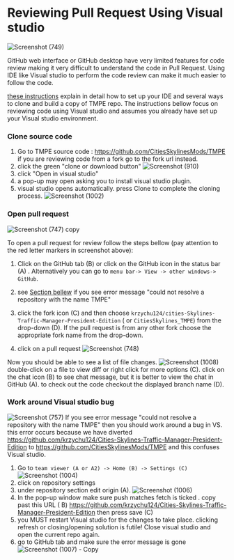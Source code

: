 # Reviewing Pull Request Using Visual studio

![Screenshot (749)](picVisualStudio_pr.png)

GitHub web interface or GitHub desktop have very limited features for code review making it very difficult to understand
the code in Pull Request. Using IDE like Visual studio to perform the code review can make it much easier to follow the
code.

[these instructions](https://github.com/CitiesSkylinesMods/TMPE/blob/master/docs/BUILDING_INSTRUCTIONS.md) explain in
detail how to set up your IDE and several ways to clone and build a copy of TMPE repo. The instructions bellow focus on
reviewing code using Visual studio and assumes you already have set up your Visual studio environment.

### Clone source code

1. Go to TMPE source code : https://github.com/CitiesSkylinesMods/TMPE
   if you are reviewing code from a fork go to the fork url instead.
2. click the green "clone or download button"
   ![Screenshot (910)](picVisualStudio_gh.png)
3. click "Open in visual studio"
4. a pop-up may open asking you to install visual studio plugin.
5. visual studio opens automatically. press Clone to complete the cloning process.
   ![Screenshot (1002)](picVisualStudio_clone.png)

### Open pull request

![Screenshot (747) copy](picVisualStudio_createPR.png)

To open a pull request for review follow the steps bellow (pay attention to the red letter markers in screenshot above):

1. Click on the GitHub tab (B) or click on the GitHub icon in the status bar (A) . Alternatively you can go
   to `menu bar-> View -> other windows-> GitHub`.
2. see
   [Section bellew](https://github.com/CitiesSkylinesMods/TMPE/wiki/Reviwing-pull-request-using-Visutal-studio#work-around-visual-studio-bug)
   if you see error message "could not resolve a repository with the name TMPE"

3. click the fork icon (C) and then choose `krzychu124/cities-Skylines-Traffic-Manager-President-Edition` (
   or `CitiesSkylines_TMPE`) from the drop-down (D). If the pull request is from any other fork choose the appropriate
   fork name from the drop-down.
4. click on a pull request
   ![Screenshot (748)](picVisualStudio_clickPR.png)

Now you should be able to see a list of file
changes. ![Screenshot (1008)](picVisualStudio_reviewPR.png)
double-click on a file to view diff or right click for more options (C). click on the chat icon (B) to see chat message,
but it is better to view the chat in GitHub (A). to check out the code checkout the displayed branch name (D).

### Work around Visual studio bug

![Screenshot (757)](picVisualStudio_bug.png)
If you see error message "could not resolve a repository with the name TMPE" then you should work around a bug in VS.
this error occurs because we have
diverted https://github.com/krzychu124/Cities-Skylines-Traffic-Manager-President-Edition
to https://github.com/CitiesSkylinesMods/TMPE and this confuses Visual studio.

1. Go to `team viewer (A or A2) -> Home (B) -> Settings (C)`
   ![Screenshot (1004)](picVisualStudio_teamExplorer.png)
2. click on repository settings
3. under repository section edit origin (A).
   ![Screenshot (1006)](picVisualStudio_teamExplorer2.png)
4. In the pop-up window make sure push matches fetch is ticked . copy past this URL (
   B) https://github.com/krzychu124/Cities-Skylines-Traffic-Manager-President-Edition then press save (C)
5. you MUST restart Visual studio for the changes to take place. clicking refresh or closing/opening solution is futile!
   Close visual studio and open the current repo again.
6. go to GitHub tab and make sure the error message is
   gone ![Screenshot (1007) - Copy](picVisualStudio_gh2.png)
